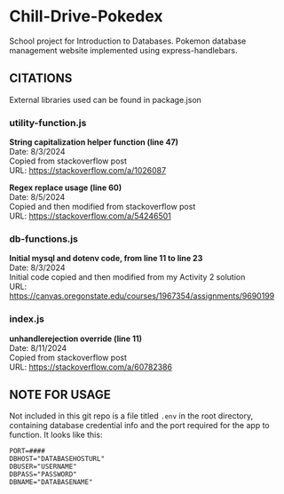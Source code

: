 # Chill-Drive-Pokedex
School project for Introduction to Databases. Pokemon database management website implemented using express-handlebars.


## CITATIONS
External libraries used can be found in package.json

### utility-function.js
**String capitalization helper function (line 47)**<br/>
Date: 8/3/2024<br/>
Copied from stackoverflow post<br/>
URL: https://stackoverflow.com/a/1026087

**Regex replace usage (line 60)**<br/>
Date: 8/5/2024<br/>
Copied and then modified from stackoverflow post<br/>
URL: https://stackoverflow.com/a/54246501

### db-functions.js
**Initial mysql and dotenv code, from line 11 to line 23**<br/>
Date: 8/3/2024<br/>
Initial code copied and then modified from my Activity 2 solution<br/>
URL: https://canvas.oregonstate.edu/courses/1967354/assignments/9690199

### index.js
**unhandlerejection override (line 11)**<br/>
Date: 8/11/2024<br/>
Copied from stackoverflow post<br/>
URL: https://stackoverflow.com/a/60782386


## NOTE FOR USAGE
Not included in this git repo is a file titled `.env` in the root directory, containing database credential info and the port required for the app to function.
It looks like this:

```
PORT=####
DBHOST="DATABASEHOSTURL"
DBUSER="USERNAME"
DBPASS="PASSWORD"
DBNAME="DATABASENAME"
```
